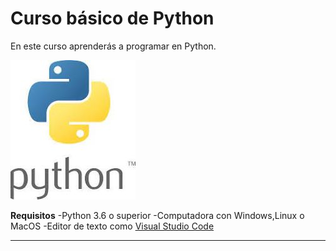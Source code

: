 # Curso básico de Python
En este curso aprenderás a programar en Python.

![Logo de python](imagenes\logopy.jpg)

**Requisitos** 
-Python 3.6 o superior
-Computadora con Windows,Linux o MacOS
-Editor de texto como           [Visual Studio Code](https://code.visualstudio.com/)

------------------------------------------------

